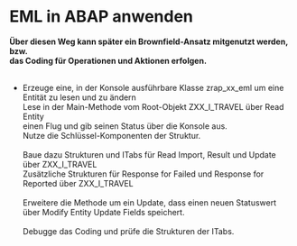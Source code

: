 # EML in ABAP anwenden

**Über diesen Weg kann später ein Brownfield-Ansatz mitgenutzt werden, bzw. <br>
das Coding für Operationen und Aktionen erfolgen.**<br>
<br>
- Erzeuge eine, in der Konsole ausführbare Klasse zrap_xx_eml um eine Entität zu lesen und zu ändern  <br>
    Lese in der Main-Methode vom Root-Objekt ZXX_I_TRAVEL über Read Entity  <br>
    einen Flug und gib seinen Status über die Konsole aus.  <br>
    Nutze die Schlüssel-Komponenten der Struktur.  <br>
      <br>
    Baue dazu Strukturen und ITabs für Read Import, Result und Update über ZXX_I_TRAVEL  <br>
    Zusätzliche Strukturen für Response for Failed und Response for Reported über ZXX_I_TRAVEL  <br>
      <br>
    Erweitere die Methode um ein Update, dass einen neuen Statuswert über Modify Entity Update Fields speichert.  <br>
  <br>
    Debugge das Coding und prüfe die Strukturen der ITabs.  <br>
    
  
